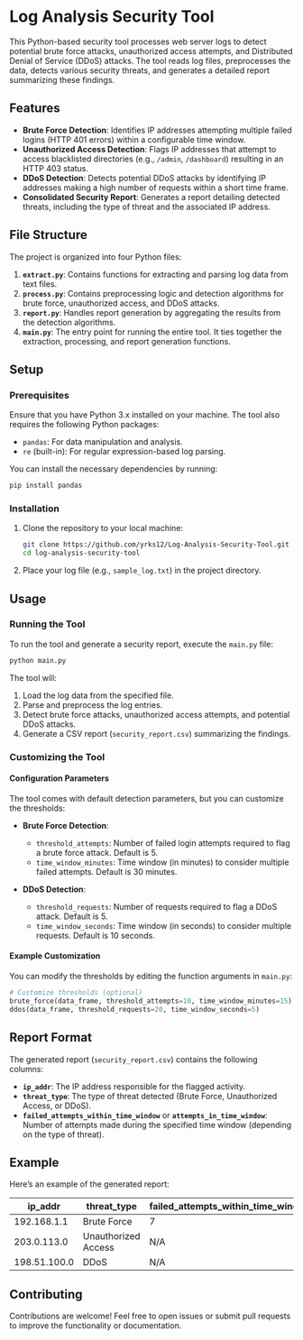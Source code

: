 # Log Analysis Security Tool

This Python-based security tool processes web server logs to detect potential brute force attacks, unauthorized access attempts, and Distributed Denial of Service (DDoS) attacks. The tool reads log files, preprocesses the data, detects various security threats, and generates a detailed report summarizing these findings.

## Features

- **Brute Force Detection**: Identifies IP addresses attempting multiple failed logins (HTTP 401 errors) within a configurable time window.
- **Unauthorized Access Detection**: Flags IP addresses that attempt to access blacklisted directories (e.g., `/admin`, `/dashboard`) resulting in an HTTP 403 status.
- **DDoS Detection**: Detects potential DDoS attacks by identifying IP addresses making a high number of requests within a short time frame.
- **Consolidated Security Report**: Generates a report detailing detected threats, including the type of threat and the associated IP address.

## File Structure

The project is organized into four Python files:

1. **`extract.py`**: Contains functions for extracting and parsing log data from text files.
2. **`process.py`**: Contains preprocessing logic and detection algorithms for brute force, unauthorized access, and DDoS attacks.
3. **`report.py`**: Handles report generation by aggregating the results from the detection algorithms.
4. **`main.py`**: The entry point for running the entire tool. It ties together the extraction, processing, and report generation functions.

## Setup

### Prerequisites

Ensure that you have Python 3.x installed on your machine. The tool also requires the following Python packages:

- `pandas`: For data manipulation and analysis.
- `re` (built-in): For regular expression-based log parsing.

You can install the necessary dependencies by running:

```bash
pip install pandas
```

### Installation

1. Clone the repository to your local machine:

   ```bash
   git clone https://github.com/yrks12/Log-Analysis-Security-Tool.git
   cd log-analysis-security-tool
   ```

2. Place your log file (e.g., `sample_log.txt`) in the project directory.

## Usage

### Running the Tool

To run the tool and generate a security report, execute the `main.py` file:

```bash
python main.py
```

The tool will:
1. Load the log data from the specified file.
2. Parse and preprocess the log entries.
3. Detect brute force attacks, unauthorized access attempts, and potential DDoS attacks.
4. Generate a CSV report (`security_report.csv`) summarizing the findings.

### Customizing the Tool

#### Configuration Parameters

The tool comes with default detection parameters, but you can customize the thresholds:

- **Brute Force Detection**:
  - `threshold_attempts`: Number of failed login attempts required to flag a brute force attack. Default is 5.
  - `time_window_minutes`: Time window (in minutes) to consider multiple failed attempts. Default is 30 minutes.

- **DDoS Detection**:
  - `threshold_requests`: Number of requests required to flag a DDoS attack. Default is 5.
  - `time_window_seconds`: Time window (in seconds) to consider multiple requests. Default is 10 seconds.

#### Example Customization

You can modify the thresholds by editing the function arguments in `main.py`:

```python
# Customize thresholds (optional)
brute_force(data_frame, threshold_attempts=10, time_window_minutes=15)
ddos(data_frame, threshold_requests=20, time_window_seconds=5)
```

## Report Format

The generated report (`security_report.csv`) contains the following columns:

- **`ip_addr`**: The IP address responsible for the flagged activity.
- **`threat_type`**: The type of threat detected (Brute Force, Unauthorized Access, or DDoS).
- **`failed_attempts_within_time_window`** or **`attempts_in_time_window`**: Number of attempts made during the specified time window (depending on the type of threat).

## Example

Here’s an example of the generated report:

| ip_addr       | threat_type         | failed_attempts_within_time_window | accessed_directory | attempts_in_time_window |
|---------------|---------------------|------------------------------------|--------------------|-------------------------|
| 192.168.1.1   | Brute Force          | 7                                  | N/A                | N/A                     |
| 203.0.113.0   | Unauthorized Access  | N/A                                | /admin             | N/A                     |
| 198.51.100.0  | DDoS                 | N/A                                | N/A                | 15                      |

## Contributing

Contributions are welcome! Feel free to open issues or submit pull requests to improve the functionality or documentation.

